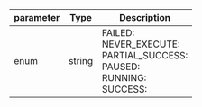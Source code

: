 | parameter | Type | Description |
| ----------- | ----------- |----------- |
| enum  |  string  | FAILED: <br/>NEVER_EXECUTE: <br/>PARTIAL_SUCCESS: <br/>PAUSED: <br/>RUNNING: <br/>SUCCESS:    |